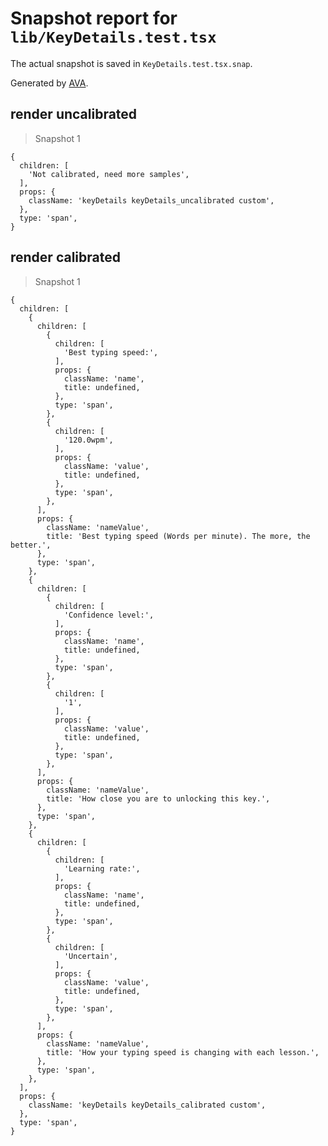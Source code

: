 # Snapshot report for `lib/KeyDetails.test.tsx`

The actual snapshot is saved in `KeyDetails.test.tsx.snap`.

Generated by [AVA](https://avajs.dev).

## render uncalibrated

> Snapshot 1

    {
      children: [
        'Not calibrated, need more samples',
      ],
      props: {
        className: 'keyDetails keyDetails_uncalibrated custom',
      },
      type: 'span',
    }

## render calibrated

> Snapshot 1

    {
      children: [
        {
          children: [
            {
              children: [
                'Best typing speed:',
              ],
              props: {
                className: 'name',
                title: undefined,
              },
              type: 'span',
            },
            {
              children: [
                '120.0wpm',
              ],
              props: {
                className: 'value',
                title: undefined,
              },
              type: 'span',
            },
          ],
          props: {
            className: 'nameValue',
            title: 'Best typing speed (Words per minute). The more, the better.',
          },
          type: 'span',
        },
        {
          children: [
            {
              children: [
                'Confidence level:',
              ],
              props: {
                className: 'name',
                title: undefined,
              },
              type: 'span',
            },
            {
              children: [
                '1',
              ],
              props: {
                className: 'value',
                title: undefined,
              },
              type: 'span',
            },
          ],
          props: {
            className: 'nameValue',
            title: 'How close you are to unlocking this key.',
          },
          type: 'span',
        },
        {
          children: [
            {
              children: [
                'Learning rate:',
              ],
              props: {
                className: 'name',
                title: undefined,
              },
              type: 'span',
            },
            {
              children: [
                'Uncertain',
              ],
              props: {
                className: 'value',
                title: undefined,
              },
              type: 'span',
            },
          ],
          props: {
            className: 'nameValue',
            title: 'How your typing speed is changing with each lesson.',
          },
          type: 'span',
        },
      ],
      props: {
        className: 'keyDetails keyDetails_calibrated custom',
      },
      type: 'span',
    }
